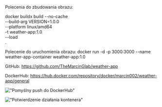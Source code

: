 Polecenia do zbudowania obrazu:

docker buildx build --no-cache \
  --build-arg VERSION=1.0.0 \
  --platform linux/amd64 \
  -t weather-app:1.0 \
  --load \
  .




Polecenie do uruchomienia obrazu:
docker run -d -p 3000:3000 --name weather-app-container weather-app:1.0


GitHub: https://github.com/TheMarcinGlab/weather-app

DockerHub: https://hub.docker.com/repository/docker/marcin002/weather-app/general


!["Pomyślny push do DockerHub"](zdjecia/pomyślnyPushDoHub.png)


!["Potwierdzenie działania kontenera"](zdjecia/działaLokalnieObraz.png)

